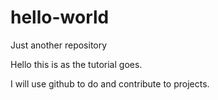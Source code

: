 # hello-world
Just another repository

Hello this is as the tutorial goes. 

I will use github to do and contribute to projects.
